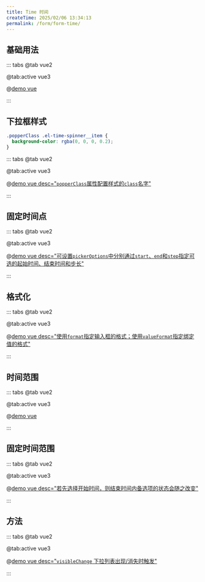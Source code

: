 ```yaml
---
title: Time 时间
createTime: 2025/02/06 13:34:13
permalink: /form/form-time/
---
```


## 基础用法

::: tabs
@tab vue2

@tab:active vue3

@[demo vue](../../examples/form/form-time/base.vue)

:::

## 下拉框样式

```css
.popperClass .el-time-spinner__item {
  background-color: rgba(0, 0, 0, 0.2);
}
```
::: tabs
@tab vue2

@tab:active vue3

@[demo vue desc="`popperClass`属性配置样式的`class`名字"](../../examples/form/form-time/popperClass.vue)

:::

## 固定时间点

::: tabs
@tab vue2

@tab:active vue3

@[demo vue desc="可设置`pickerOptions`中分别通过`start`、`end`和`step`指定可选的起始时间、结束时间和步长"](../../examples/form/form-time/step.vue)

:::

## 格式化

::: tabs
@tab vue2

@tab:active vue3

@[demo vue desc="使用`format`指定输入框的格式；使用`valueFormat`指定绑定值的格式"](../../examples/form/form-time/format.vue)

:::

## 时间范围

::: tabs
@tab vue2

@tab:active vue3

@[demo vue](../../examples/form/form-time/range.vue)

:::

## 固定时间范围

::: tabs
@tab vue2

@tab:active vue3

@[demo vue desc="若先选择开始时间，则结束时间内备选项的状态会随之改变"](../../examples/form/form-time/default.vue)

:::

## 方法

::: tabs
@tab vue2

@tab:active vue3

@[demo vue desc="`visibleChange` 下拉列表出现/消失时触发"](../../examples/form/form-time/fun.vue)

:::